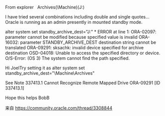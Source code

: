 From explorer   Archives(\\Machine)(J:)

I have tried several combinations including double and single quotes...   Oracle is running as an admin presently in mounted standby mode.

alter system set standby_archive_dest="J:\"
*
ERROR at line 1:
ORA-02097: parameter cannot be modified because specified value is invalid
ORA-16032: parameter STANDBY_ARCHIVE_DEST destination string cannot be translated
ORA-09291: sksachk: invalid device specified for archive destination
OSD-04018: Unable to access the specified directory or device.
O/S-Error: (OS 3) The system cannot find the path specified.


Hi JoelTry setting it as 
alter system set standby_archive_dest="\\Machine\Archives"

See Note 337413.1 Cannot Recognize Remote Mapped Drive ORA-09291 [ID 337413.1]

Hope this helps
BobB

来自 <https://community.oracle.com/thread/3308844> 